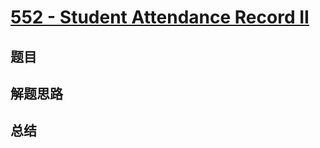 # [552 - Student Attendance Record II](https://leetcode.com/problems/student-attendance-record-ii/)

## 题目


## 解题思路


## 总结


